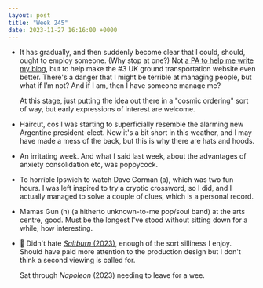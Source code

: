 ```yaml
---
layout: post
title: "Week 245"
date: 2023-11-27 16:16:00 +0000
---
```


- It has gradually, and then suddenly become clear that I could, should, ought to employ someone. (Why stop at one?)
  Not [a PA to help me write my blog](https://www.youtube.com/watch?v=afAwEOIeWj4), but to help make the #3 UK ground transportation website even better.
  There's a danger that I might be terrible at managing people, but what if I’m not? And if I am, then I have someone manage me?

  At this stage, just putting the idea out there in a "cosmic ordering" sort of way, but early expressions of interest are welcome.

- Haircut, cos I was starting to superficially resemble the alarming new Argentine president-elect. Now it's a bit short in this weather, and I may have made a mess of the back, but this is why there are hats and hoods.

- An irritating week. And what I said last week, about the advantages of anxiety consolidation etc, was poppycock.

- To horrible Ipswich to watch Dave Gorman (a), which was two fun hours. I was left inspired to try a cryptic crossword, so I did, and I actually managed to solve a couple of clues, which is a personal record.

- Mamas Gun (h) (a hitherto unknown-to-me pop/soul band) at the arts centre, good. Must be the longest I've stood without sitting down for a while, how interesting.

- 🎦 Didn't hate [<cite>Saltburn</cite> (2023)](/2023/10/week-241#:~:text=Brideshead%20Revisited%20for%20the%20Sally%20Rooney%20generation), enough of the sort silliness I enjoy. Should have paid more attention to the production design but I don't think a second viewing is called for.

  Sat through <cite>Napoleon</cite> (2023) needing to leave for a wee.
